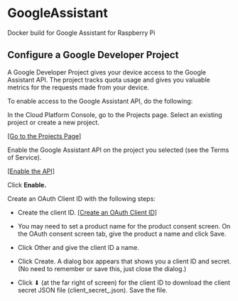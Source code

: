 # GoogleAssistant
Docker build for Google Assistant for Raspberry Pi

## Configure a Google Developer Project

A Google Developer Project gives your device access to the Google Assistant API. The project tracks quota usage and gives you valuable metrics for the requests made from your device.

To enable access to the Google Assistant API, do the following:

In the Cloud Platform Console, go to the Projects page. Select an existing project or create a new project.

[[Go to the Projects Page]](https://console.cloud.google.com/project)

Enable the Google Assistant API on the project you selected (see the Terms of Service).

[[Enable the API]](https://console.developers.google.com/apis/api/embeddedassistant.googleapis.com/overview)

Click **Enable.**

Create an OAuth Client ID with the following steps:

* Create the client ID.  [[Create an OAuth Client ID]](https://console.developers.google.com/apis/credentials/oauthclient)

* You may need to set a product name for the product consent screen. On the OAuth consent screen tab, give the product a name and click Save.

* Click Other and give the client ID a name.

* Click Create. A dialog box appears that shows you a client ID and secret. (No need to remember or save this, just close the dialog.)

* Click ⬇ (at the far right of screen) for the client ID to download the client secret JSON file (client_secret_<client-id>.json).  Save the file.



